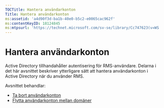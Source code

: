 ```yaml
---
TOCTitle: Hantera användarkonton
Title: Hantera användarkonton
ms:assetid: 'a4d90f3d-ba1b-40e0-b5c2-e0065cac962f'
ms:contentKeyID: 18124845
ms:mtpsurl: 'https://technet.microsoft.com/sv-se/library/Cc747623(v=WS.10)'
---
```


Hantera användarkonton
======================

Active Directory tillhandahåller autentisering för RMS-användare. Delarna i det här avsnittet beskriver ytterligare sätt att hantera användarkonton i Active Directory när du använder RMS.

Avsnittet behandlar:

-   [Ta bort användarkonton](https://technet.microsoft.com/bf73b141-d4d1-4807-a773-3aaff58b0db6)
-   [Flytta användarkonton mellan domäner](https://technet.microsoft.com/0010b0ea-07c0-41c9-81f7-5881343d1d55)
